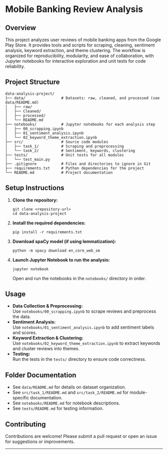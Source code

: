 # Mobile Banking Review Analysis

## Overview
This project analyzes user reviews of mobile banking apps from the Google Play Store. It provides tools and scripts for scraping, cleaning, sentiment analysis, keyword extraction, and theme clustering. The workflow is organized for reproducibility, modularity, and ease of collaboration, with Jupyter notebooks for interactive exploration and unit tests for code reliability.

## Project Structure
```
data-analysis-project/
├── data/                # Datasets: raw, cleaned, and processed (see data/README.md)
│   ├── raw/
│   ├── Cleaned/
│   ├── processed/
│   └── README.md
├── notebooks/           # Jupyter notebooks for each analysis step
│   ├── 00_scrapping.ipynb
│   ├── 01_sentiment_analysis.ipynb
│   └── 02_keyword_theme_extraction.ipynb
├── src/                 # Source code modules
│   ├── task_1/          # Scraping and preprocessing
│   └── task_2/          # Sentiment, keywords, clustering
├── tests/               # Unit tests for all modules
│   └── test_main.py
├── .gitignore           # Files and directories to ignore in Git
├── requirements.txt     # Python dependencies for the project
└── README.md            # Project documentation
```

## Setup Instructions

1. **Clone the repository:**
   ```
   git clone <repository-url>
   cd data-analysis-project
   ```

2. **Install the required dependencies:**
   ```
   pip install -r requirements.txt
   ```

3. **Download spaCy model (if using lemmatization):**
   ```
   python -m spacy download en_core_web_sm
   ```

4. **Launch Jupyter Notebook to run the analysis:**
   ```
   jupyter notebook
   ```
   Open and run the notebooks in the `notebooks/` directory in order.

## Usage

- **Data Collection & Preprocessing:**  
  Use `notebooks/00_scrapping.ipynb` to scrape reviews and preprocess the data.
- **Sentiment Analysis:**  
  Use `notebooks/01_sentiment_analysis.ipynb` to add sentiment labels and scores.
- **Keyword Extraction & Clustering:**  
  Use `notebooks/02_keyword_theme_extraction.ipynb` to extract keywords and cluster reviews into themes.
- **Testing:**  
  Run the tests in the `tests/` directory to ensure code correctness.

## Folder Documentation

- See `data/README.md` for details on dataset organization.
- See `src/task_1/README.md` and `src/task_2/README.md` for module-specific documentation.
- See `notebooks/README.md` for notebook descriptions.
- See `tests/README.md` for testing information.

## Contributing

Contributions are welcome! Please submit a pull request or open an issue for suggestions or improvements.

---